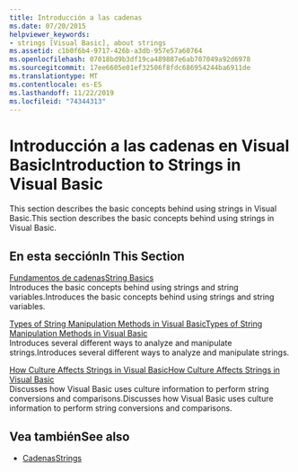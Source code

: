 ```yaml
---
title: Introducción a las cadenas
ms.date: 07/20/2015
helpviewer_keywords:
- strings [Visual Basic], about strings
ms.assetid: c1b0f6b4-9717-426b-a3db-957e57a60764
ms.openlocfilehash: 07018bd9b3df19ca489887e6ab707049a92d6978
ms.sourcegitcommit: 17ee6605e01ef32506f8fdc686954244ba6911de
ms.translationtype: MT
ms.contentlocale: es-ES
ms.lasthandoff: 11/22/2019
ms.locfileid: "74344313"
---
```

# <a name="introduction-to-strings-in-visual-basic"></a><span data-ttu-id="55933-102">Introducción a las cadenas en Visual Basic</span><span class="sxs-lookup"><span data-stu-id="55933-102">Introduction to Strings in Visual Basic</span></span>
<span data-ttu-id="55933-103">This section describes the basic concepts behind using strings in Visual Basic.</span><span class="sxs-lookup"><span data-stu-id="55933-103">This section describes the basic concepts behind using strings in Visual Basic.</span></span>  
  
## <a name="in-this-section"></a><span data-ttu-id="55933-104">En esta sección</span><span class="sxs-lookup"><span data-stu-id="55933-104">In This Section</span></span>  
 [<span data-ttu-id="55933-105">Fundamentos de cadenas</span><span class="sxs-lookup"><span data-stu-id="55933-105">String Basics</span></span>](../../../../visual-basic/programming-guide/language-features/strings/string-basics.md)  
 <span data-ttu-id="55933-106">Introduces the basic concepts behind using strings and string variables.</span><span class="sxs-lookup"><span data-stu-id="55933-106">Introduces the basic concepts behind using strings and string variables.</span></span>  
  
 [<span data-ttu-id="55933-107">Types of String Manipulation Methods in Visual Basic</span><span class="sxs-lookup"><span data-stu-id="55933-107">Types of String Manipulation Methods in Visual Basic</span></span>](../../../../visual-basic/programming-guide/language-features/strings/types-of-string-manipulation-methods.md)  
 <span data-ttu-id="55933-108">Introduces several different ways to analyze and manipulate strings.</span><span class="sxs-lookup"><span data-stu-id="55933-108">Introduces several different ways to analyze and manipulate strings.</span></span>  
  
 [<span data-ttu-id="55933-109">How Culture Affects Strings in Visual Basic</span><span class="sxs-lookup"><span data-stu-id="55933-109">How Culture Affects Strings in Visual Basic</span></span>](../../../../visual-basic/programming-guide/language-features/strings/how-culture-affects-strings.md)  
 <span data-ttu-id="55933-110">Discusses how Visual Basic uses culture information to perform string conversions and comparisons.</span><span class="sxs-lookup"><span data-stu-id="55933-110">Discusses how Visual Basic uses culture information to perform string conversions and comparisons.</span></span>  
  
## <a name="see-also"></a><span data-ttu-id="55933-111">Vea también</span><span class="sxs-lookup"><span data-stu-id="55933-111">See also</span></span>

- [<span data-ttu-id="55933-112">Cadenas</span><span class="sxs-lookup"><span data-stu-id="55933-112">Strings</span></span>](../../../../visual-basic/programming-guide/language-features/strings/index.md)
